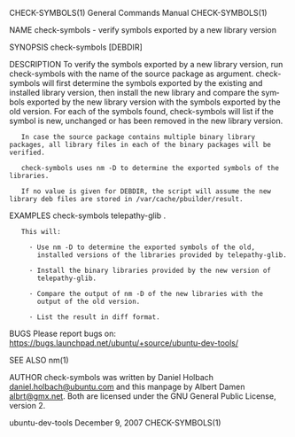 CHECK-SYMBOLS(1)                                              General Commands Manual                                             CHECK-SYMBOLS(1)

NAME
       check-symbols - verify symbols exported by a new library version

SYNOPSIS
       check-symbols <source-package> [DEBDIR]

DESCRIPTION
       To  verify the symbols exported by a new library version, run check-symbols with the name of the source package as argument.  check-symbols
       will first determine the symbols exported by the existing and installed library version, then install the new library and compare the  sym‐
       bols  exported  by the new library version with the symbols exported by the old version.  For each of the symbols found, check-symbols will
       list if the symbol is new, unchanged or has been removed in the new library version.

       In case the source package contains multiple binary library packages, all library files in each of the binary packages will be verified.

       check-symbols uses nm -D to determine the exported symbols of the libraries.

       If no value is given for DEBDIR, the script will assume the new library deb files are stored in /var/cache/pbuilder/result.

EXAMPLES
       check-symbols telepathy-glib .

       This will:

         · Use nm -D to determine the exported symbols of the old,
           installed versions of the libraries provided by telepathy-glib.

         · Install the binary libraries provided by the new version of
           telepathy-glib.

         · Compare the output of nm -D of the new libraries with the
           output of the old version.

         · List the result in diff format.

BUGS
       Please report bugs on:
       https://bugs.launchpad.net/ubuntu/+source/ubuntu-dev-tools/

SEE ALSO
       nm(1)

AUTHOR
       check-symbols was written by Daniel Holbach <daniel.holbach@ubuntu.com> and this manpage by Albert Damen <albrt@gmx.net>. Both are licensed
       under the GNU General Public License, version 2.

ubuntu-dev-tools                                                 December 9, 2007                                                 CHECK-SYMBOLS(1)
